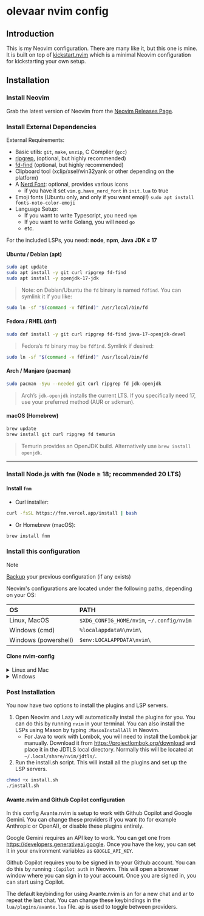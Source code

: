 # olevaar nvim config 

## Introduction

This is my Neovim configuration. 
There are many like it, but this one is mine.
It is built on top of [kickstart.nvim](https://github.com/nvim-lua/kickstart.nvim)
which is a minimal Neovim configuration for kickstarting your own setup.

## Installation

### Install Neovim

Grab the latest version of Neovim from the [Neovim Releases Page](https://github.com/neovim/neovim/releases). 

### Install External Dependencies

External Requirements:
- Basic utils: `git`, `make`, `unzip`, C Compiler (`gcc`)
- [ripgrep](https://github.com/BurntSushi/ripgrep#installation), (optional, but highly recommended)
- [fd-find](https://github.com/sharkdp/fd#installation) (optional, but highly recommended)
- Clipboard tool (xclip/xsel/win32yank or other depending on the platform)
- A [Nerd Font](https://www.nerdfonts.com/): optional, provides various icons
  - if you have it set `vim.g.have_nerd_font` in `init.lua` to true
- Emoji fonts (Ubuntu only, and only if you want emoji!) `sudo apt install fonts-noto-color-emoji`
- Language Setup:
  - If you want to write Typescript, you need `npm`
  - If you want to write Golang, you will need `go`
  - etc.


For the included LSPs, you need: **node**, **npm**, **Java JDK ≥ 17**

#### Ubuntu / Debian (apt)

```sh
sudo apt update
sudo apt install -y git curl ripgrep fd-find
sudo apt install -y openjdk-17-jdk
```

> Note: on Debian/Ubuntu the `fd` binary is named `fdfind`. You can symlink it if you like:

```sh
sudo ln -sf "$(command -v fdfind)" /usr/local/bin/fd
```

#### Fedora / RHEL (dnf)

```sh
sudo dnf install -y git curl ripgrep fd-find java-17-openjdk-devel
```

> Fedora’s `fd` binary may be `fdfind`. Symlink if desired:

```sh
sudo ln -sf "$(command -v fdfind)" /usr/local/bin/fd
```

#### Arch / Manjaro (pacman)

```sh
sudo pacman -Syu --needed git curl ripgrep fd jdk-openjdk
```

> Arch’s `jdk-openjdk` installs the current LTS. If you specifically need 17, use your preferred method (AUR or sdkman).

#### macOS (Homebrew)

```sh
brew update
brew install git curl ripgrep fd temurin
```

> Temurin provides an OpenJDK build. Alternatively use `brew install openjdk`.

---

### Install Node.js with `fnm` (Node ≥ 18; recommended 20 LTS)

#### Install `fnm`

- Curl installer:

```sh
curl -fsSL https://fnm.vercel.app/install | bash
```

- Or Homebrew (macOS):

```sh
brew install fnm
```

### Install this configuration

> [!NOTE]
> [Backup](#FAQ) your previous configuration (if any exists)

Neovim's configurations are located under the following paths, depending on your OS:

| OS | PATH |
| :- | :--- |
| Linux, MacOS | `$XDG_CONFIG_HOME/nvim`, `~/.config/nvim` |
| Windows (cmd)| `%localappdata%\nvim\` |
| Windows (powershell)| `$env:LOCALAPPDATA\nvim\` |


#### Clone nvim-config

<details><summary> Linux and Mac </summary>

```sh
git clone https://github.com/olevaar/nvim-config.git "${XDG_CONFIG_HOME:-$HOME/.config}"/nvim
```

</details>

<details><summary> Windows </summary>

If you're using `cmd.exe`:

```
git clone https://github.com/olevaar/nvim-config.git "%localappdata%\nvim"
```

If you're using `powershell.exe`

```
git clone https://github.com/olevaar/nvim-config.git "${env:LOCALAPPDATA}\nvim"
```

</details>

### Post Installation

You now have two options to install the plugins and LSP servers.

1. Open Neovim and Lazy will automatically install the plugins for you.
   You can do this by running `nvim` in your terminal. You can also install the LSPs using Mason by typing `:MasonInstallAll` in Neovim.
   - For Java to work with Lombok, you will need to install the Lombok jar manually. Download it from https://projectlombok.org/download and place it in the JDTLS local directory. Normally this will be located at `~/.local/share/nvim/jdtls/`. 
2. Run the install.sh script. This will install all the plugins and set up the LSP servers.

```sh
chmod +x install.sh 
./install.sh
```

#### Avante.nvim and Github Copilot configuration
In this config Avante.nvim is setup to work with Github Copilot and Google Gemini. You can change these providers if you want (to for example Anthropic or OpenAI), or disable these plugins entirely. 

Google Gemini requires an API key to work. You can get one from https://developers.generativeai.google. Once you have the key, you can set it in your environment variables as `GOOGLE_API_KEY`.

Github Copilot requires you to be signed in to your Github account. You can do this by running `:Copilot auth` in Neovim. This will open a browser window where you can sign in to your account. Once you are signed in, you can start using Copilot.

The default keybinding for using Avante.nvim is <leader>an for a new chat and <leader>ar to repeat the last chat. You can change these keybindings in the `lua/plugins/avante.lua` file. <leader>ap is used to toggle between providers.
